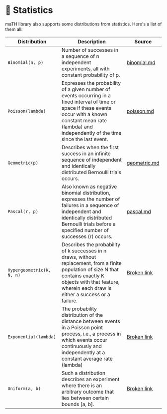 # 🥶 Statistics

maTH library also supports some distributions from statistics. Here's a list of them all:

<table data-full-width="true"><thead><tr><th>Distribution</th><th>Description</th><th data-type="content-ref">Source</th></tr></thead><tbody><tr><td><code>Binomial(n, p)</code></td><td>Number of successes in a sequence of n independent experiments, all with constant probability of p. </td><td><a href="binomial.md">binomial.md</a></td></tr><tr><td><code>Poisson(lambda)</code></td><td>Expresses the probability of a given number of events occurring in a fixed interval of time or space if these events occur with a known constant mean rate (lambda) and independently of the time since the last event.</td><td><a href="poisson.md">poisson.md</a></td></tr><tr><td><code>Geometric(p)</code></td><td>Describes when the first success in an infinite sequence of independent and identically distributed Bernoulli trials occurs.</td><td><a href="geometric.md">geometric.md</a></td></tr><tr><td><code>Pascal(r, p)</code></td><td>Also known as negative binomial distribution, expresses the number of failures in a sequence of independent and identically distributed Bernoulli trials before a specified number of successes (r) occurs.</td><td><a href="pascal.md">pascal.md</a></td></tr><tr><td><code>Hypergeometric(K, N, n)</code></td><td>Describes the probability of k successes in n draws, without replacement, from a finite population of size N that contains exactly K objects with that feature, wherein each draw is either a success or a failure.</td><td><a href="broken-reference">Broken link</a></td></tr><tr><td><code>Exponential(lambda)</code></td><td>The probability distribution of the distance between events in a Poisson point process, i.e., a process in which events occur continuously and independently at a constant average rate (lambda)</td><td><a href="broken-reference">Broken link</a></td></tr><tr><td><code>Uniform(a, b)</code></td><td>Such a distribution describes an experiment where there is an arbitrary outcome that lies between certain bounds [a, b].</td><td><a href="broken-reference">Broken link</a></td></tr></tbody></table>
